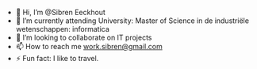 - 👋 Hi, I’m @Sibren Eeckhout
- 🌱 I’m currently attending University: Master of Science in de industriële wetenschappen: informatica
- 💞️ I’m looking to collaborate on IT projects
- 📫 How to reach me work.sibren@gmail.com
- ⚡ Fun fact: I like to travel.

<!---
SibrenEeckhoutWork/SibrenEeckhoutWork is a ✨ special ✨ repository because its `README.md` (this file) appears on your GitHub profile.
You can click the Preview link to take a look at your changes.
--->
